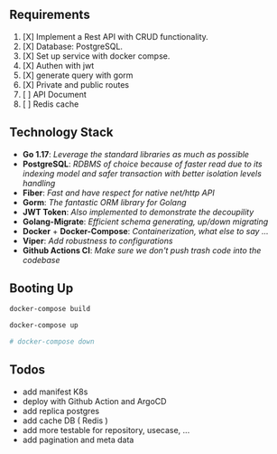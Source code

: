 ## Requirements
1. [X] Implement a Rest API with CRUD functionality.
2. [X] Database: PostgreSQL.
3. [X] Set up service with docker compse.
4. [X] Authen with jwt
5. [X] generate query with gorm
6. [X] Private and public routes
7. [ ] API Document
8. [ ] Redis cache


## Technology Stack

- **Go 1.17**: *Leverage the standard libraries as much as possible*
- **PostgreSQL**: *RDBMS of choice because of faster read due to its indexing model and safer transaction with better isolation levels handling*
- **Fiber**: *Fast and have respect for native net/http API*
- **Gorm**: *The fantastic ORM library for Golang*
- **JWT Token**: *Also implemented to demonstrate the decoupility*
- **Golang-Migrate**: *Efficient schema generating, up/down migrating*
- **Docker** + **Docker-Compose**: *Containerization, what else to say ...*
- **Viper**: *Add robustness to configurations*
- **Github Actions CI**: *Make sure we don't push trash code into the codebase*

## Booting Up

```bash
docker-compose build

docker-compose up

# docker-compose down
```

## Todos
- add manifest K8s
- deploy with Github Action and ArgoCD
- add replica postgres
- add cache DB ( Redis )
- add more testable for repository, usecase, ...
- add pagination and meta data
